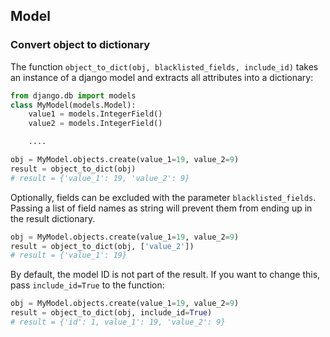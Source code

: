 

## Model

### Convert object to dictionary

The function ``object_to_dict(obj, blacklisted_fields, include_id)`` takes an instance of a django model and
extracts all attributes into a dictionary:

````python
from django.db import models
class MyModel(models.Model):
    value1 = models.IntegerField()
    value2 = models.IntegerField()

    ....

obj = MyModel.objects.create(value_1=19, value_2=9)
result = object_to_dict(obj)
# result = {'value_1': 19, 'value_2': 9}
````

Optionally, fields can be excluded with the parameter ``blacklisted_fields``.
Passing a list of field names as string will prevent them from ending up in the result dictionary.

````python
obj = MyModel.objects.create(value_1=19, value_2=9)
result = object_to_dict(obj, ['value_2'])
# result = {'value_1': 19}
````

By default, the model ID is not part of the result. If you want to change this, pass ``include_id=True`` to the function:

````python
obj = MyModel.objects.create(value_1=19, value_2=9)
result = object_to_dict(obj, include_id=True)
# result = {'id': 1, value_1': 19, 'value_2': 9}
````

